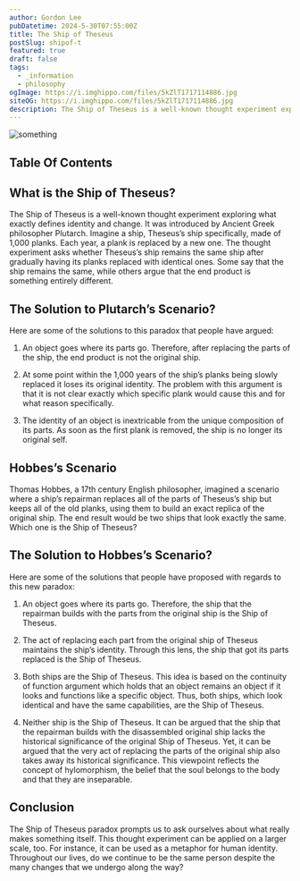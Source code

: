 ```yaml
---
author: Gordon Lee
pubDatetime: 2024-5-30T07:55:00Z
title: The Ship of Theseus
postSlug: shipof-t
featured: true
draft: false
tags:
  - _information
  - philosophy
ogImage: https://i.imghippo.com/files/5kZlT1717114886.jpg
siteOG: https://i.imghippo.com/files/5kZlT1717114886.jpg
description: The Ship of Theseus is a well-known thought experiment exploring what exactly defines identity and change.
---
```


<img src="https://i.imghippo.com/files/5kZlT1717114886.jpg" alt="something">

## Table Of Contents

## What is the Ship of Theseus?

The Ship of Theseus is a well-known thought experiment exploring what exactly defines identity and change. It was introduced by Ancient Greek philosopher Plutarch. Imagine a ship, Theseus’s ship specifically, made of 1,000 planks. Each year, a plank is replaced by a new one. The thought experiment asks whether Theseus’s ship remains the same ship after gradually having its planks replaced with identical ones. Some say that the ship remains the same, while others argue that the end product is something entirely different.

## The Solution to Plutarch’s Scenario?

Here are some of the solutions to this paradox that people have argued:

1. An object goes where its parts go. Therefore, after replacing the parts of the ship, the end product is not the original ship.

2. At some point within the 1,000 years of the ship’s planks being slowly replaced it loses its original identity. The problem with this argument is that it is not clear exactly which specific plank would cause this and for what reason specifically.

3. The identity of an object is inextricable from the unique composition of its parts. As soon as the first plank is removed, the ship is no longer its original self.

## Hobbes’s Scenario

Thomas Hobbes, a 17th century English philosopher, imagined a scenario where a ship’s repairman replaces all of the parts of Theseus’s ship but keeps all of the old planks, using them to build an exact replica of the original ship. The end result would be two ships that look exactly the same. Which one is the Ship of Theseus?

## The Solution to Hobbes’s Scenario?

Here are some of the solutions that people have proposed with regards to this new paradox:

1. An object goes where its parts go. Therefore, the ship that the repairman builds with the parts from the original ship is the Ship of Theseus.

2. The act of replacing each part from the original ship of Theseus maintains the ship’s identity. Through this lens, the ship that got its parts replaced is the Ship of Theseus.

3. Both ships are the Ship of Theseus. This idea is based on the continuity of function argument which holds that an object remains an object if it looks and functions like a specific object. Thus, both ships, which look identical and have the same capabilities, are the Ship of Theseus.

4. Neither ship is the Ship of Theseus. It can be argued that the ship that the repairman builds with the disassembled original ship lacks the historical significance of the original Ship of Theseus. Yet, it can be argued that the very act of replacing the parts of the original ship also takes away its historical significance. This viewpoint reflects the concept of hylomorphism, the belief that the soul belongs to the body and that they are inseparable.

## Conclusion

The Ship of Theseus paradox prompts us to ask ourselves about what really makes something itself. This thought experiment can be applied on a larger scale, too. For instance, it can be used as a metaphor for human identity. Throughout our lives, do we continue to be the same person despite the many changes that we undergo along the way?
